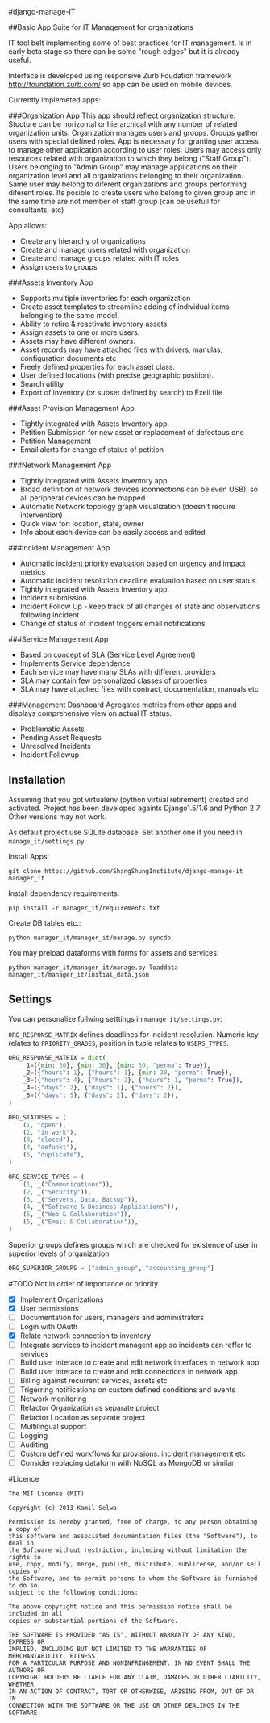 #django-manage-IT

##Basic App Suite for IT Management for organizations
 
IT tool belt implementing some of best practices for IT management. Is in early beta stage so there can be some "rough edges" but it is already useful.

Interface is developed using responsive Zurb Foudation framework http://foundation.zurb.com/ so app can be used on mobile devices.

Currently implemeted apps:

###Organization App
This app should reflect organization structure. Stucture can be horizontal or hierarchical with any number of related organization units.
Organization manages users and groups.
Groups gather users with special defined roles. App is necessary for granting user access to manage other application according to user roles.
Users may access only resources related with organization to which they belong ("Staff Group"). Users belonging to "Admin Group" may manage applications on their organization level and all organizations belonging to their organization. Same user may belong to diferent organizations and groups performing diferent roles. Its posible to create users who belong to given group and in the same time are not member of staff group (can be usefull for consultants, etc)

App allows:

* Create any hierarchy of organizations
* Create and manage users related with organization
* Create and manage groups related with IT roles
* Assign users to groups

###Assets Inventory App

* Supports multiple inventories for each organization
* Create asset templates to streamline adding of individual items belonging to the same model.
* Ability to retire & reactivate inventory assets.
* Assign assets to one or more users.
* Assets may have different owners.
* Asset records may have attached files with drivers, manulas, configuration documents etc
* Freely defined properties for each asset class.
* User defined locations (with precise geographic position). 
* Search utility
* Export of inventory (or subset defined by search) to Exell file

###Asset Provision Management App

* Tightly integrated with Assets Inventory app.
* Petition Submission for new asset or replacement of defectous one
* Petition Management 
* Email alerts for change of status of petition

###Network Management App

* Tightly integrated with Assets Inventory app.
* Broad definition of network devices (connections can be even USB), so all peripheral devices can be mapped
* Automatic Network topology graph visualization (doesn't require intervention)
* Quick view for: location, state, owner
* Info about each device can be easily access and edited

###Incident Management App

* Automatic incident priority evaluation based on urgency and impact metrics
* Automatic incident resolution deadline evaluation based on user status
* Tightly integrated with Assets Inventory app.
* Incident submission 
* Incident Follow Up - keep track of all changes of state and observations following incident
* Change of status of incident triggers email notifications


###Service Management App

* Based on concept of SLA (Service Level Agreement)
* Implements Service dependence
* Each service may have many SLAs with different providers
* SLA may contain few personalized classes of properties
* SLA may have attached files with contract, documentation, manuals etc

###Management Dashboard
Agregates metrics from other apps and displays comprehensive view on actual IT status. 

* Problematic Assets
* Pending Asset Requests
* Unresolved Incidents
* Incident Followup


Installation
------------
Assuming that you got virtualenv (python virtual retirement) created and activated.
Project has been developed againts Django1.5/1.6 and Python 2.7. Other versions may not work.

As default project use SQLite database. Set another one if you need in `manage_it/settings.py`.

Install Apps:

    git clone https://github.com/ShangShungInstitute/django-manage-it manager_it

Install dependency requirements:

    pip install -r manager_it/requirements.txt

Create DB tables etc.:

    python manager_it/manager_it/manage.py syncdb

You may preload dataforms with forms for assets and services:

    python manager_it/manager_it/manage.py loaddata manager_it/manager_it/initial_data.json

Settings
--------
You can personalize follwing setttings in `manage_it/settings.py`:

`ORG_RESPONSE_MATRIX` defines deadlines for incident resolution. Numeric key relates to `PRIORITY_GRADES`, position in tuple relates to `USERS_TYPES`. 
```python
ORG_RESPONSE_MATRIX = dict(
    _1=({min: 30}, {min: 30}, {min: 30, "perma": True}),
    _2=({"hours": 1}, {"hours": 1}, {min: 30, "perma": True}),
    _3=({"hours": 4}, {"hours": 2}, {"hours": 1, "perma": True}),
    _4=({"days": 2}, {"days": 1}, {"hours": 2}),
    _5=({"days": 5}, {"days": 2}, {"days": 2}),
)
```

```python
ORG_STATUSES = (
    (1, "open"),
    (2, "in work"),
    (3, "closed"),
    (4, "defunkt"),
    (5, "duplicate"),
)
```

```python
ORG_SERVICE_TYPES = (
    (1, _("Communications")),
    (2, _("Security")),
    (3, _("Servers, Data, Backup")),
    (4, _("Software & Business Applications")),
    (5, _("Web & Collaboration")),
    (6, _("Email & Collaboration")),
)
```
Superior groups defines groups which are checked for existence of user in superior levels of organization
```python
ORG_SUPERIOR_GROUPS = ["admin_group", "accounting_group"]
```
#TODO
Not in order of importance or priority

- [x] Implement Organizations
- [x] User permissions
- [ ] Documentation for users, managers and administrators
- [ ] Login with OAuth
- [x] Relate network connection to inventory
- [ ] Integrate services to incident managent app so incidents can reffer to services
- [ ] Build user interace to create and edit network interfaces in network app
- [ ] Build user interace to create and edit connections in network app
- [ ] Billing against recurrent services, assets etc
- [ ] Trigerring notifications on custom defined conditions and events
- [ ] Network monitoring
- [ ] Refactor Organization as separate project
- [ ] Refactor Location as separate project
- [ ] Multilingual support
- [ ] Logging
- [ ] Auditing 
- [ ] Custom defined workflows for provisions. incident management etc
- [ ] Consider replacing dataform with NoSQL as MongoDB or similar

#Licence
```
The MIT License (MIT)

Copyright (c) 2013 Kamil Selwa

Permission is hereby granted, free of charge, to any person obtaining a copy of
this software and associated documentation files (the "Software"), to deal in
the Software without restriction, including without limitation the rights to
use, copy, modify, merge, publish, distribute, sublicense, and/or sell copies of
the Software, and to permit persons to whom the Software is furnished to do so,
subject to the following conditions:

The above copyright notice and this permission notice shall be included in all
copies or substantial portions of the Software.

THE SOFTWARE IS PROVIDED "AS IS", WITHOUT WARRANTY OF ANY KIND, EXPRESS OR
IMPLIED, INCLUDING BUT NOT LIMITED TO THE WARRANTIES OF MERCHANTABILITY, FITNESS
FOR A PARTICULAR PURPOSE AND NONINFRINGEMENT. IN NO EVENT SHALL THE AUTHORS OR
COPYRIGHT HOLDERS BE LIABLE FOR ANY CLAIM, DAMAGES OR OTHER LIABILITY, WHETHER
IN AN ACTION OF CONTRACT, TORT OR OTHERWISE, ARISING FROM, OUT OF OR IN
CONNECTION WITH THE SOFTWARE OR THE USE OR OTHER DEALINGS IN THE SOFTWARE.
```
